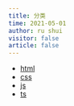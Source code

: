 ```yaml
---
title: 分类
time: 2021-05-01
author: ru shui
visitor: false
article: false
---
```


- [html](./html/README.md)
- [css](./css/README.md)
- [js](./js/README.md)
- [ts](./ts/README.md)